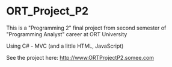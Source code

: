 # ORT_Project_P2

This is a "Programming 2" final project from second semester of "Programming Analyst" career at ORT University

Using C# - MVC (and a little HTML, JavaScript)

See the project here: http://www.ORTProjectP2.somee.com
